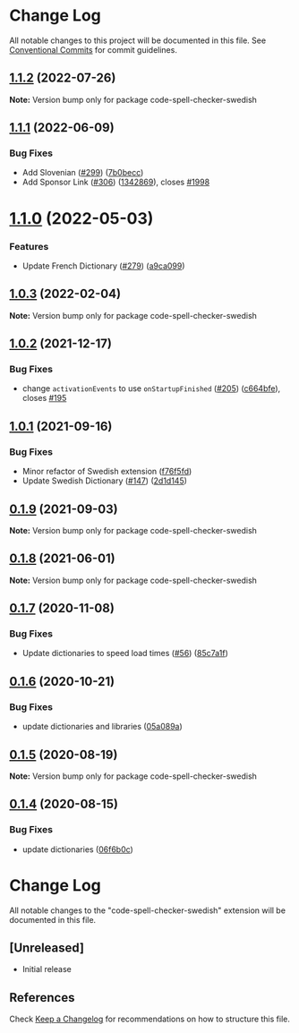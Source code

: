 # Change Log

All notable changes to this project will be documented in this file.
See [Conventional Commits](https://conventionalcommits.org) for commit guidelines.

## [1.1.2](https://github.com/streetsidesoftware/vscode-cspell-dict-extensions/compare/code-spell-checker-swedish@1.1.1...code-spell-checker-swedish@1.1.2) (2022-07-26)

**Note:** Version bump only for package code-spell-checker-swedish





## [1.1.1](https://github.com/streetsidesoftware/vscode-cspell-dict-extensions/compare/code-spell-checker-swedish@1.1.0...code-spell-checker-swedish@1.1.1) (2022-06-09)


### Bug Fixes

* Add Slovenian ([#299](https://github.com/streetsidesoftware/vscode-cspell-dict-extensions/issues/299)) ([7b0becc](https://github.com/streetsidesoftware/vscode-cspell-dict-extensions/commit/7b0becc910e11e674ad32be812aa5e138b005219))
* Add Sponsor Link ([#306](https://github.com/streetsidesoftware/vscode-cspell-dict-extensions/issues/306)) ([1342869](https://github.com/streetsidesoftware/vscode-cspell-dict-extensions/commit/13428699ee20f6b6a597dd2638d5633f2a53c9cf)), closes [#1998](https://github.com/streetsidesoftware/vscode-cspell-dict-extensions/issues/1998)





# [1.1.0](https://github.com/streetsidesoftware/vscode-cspell-dict-extensions/compare/code-spell-checker-swedish@1.0.3...code-spell-checker-swedish@1.1.0) (2022-05-03)


### Features

* Update French Dictionary ([#279](https://github.com/streetsidesoftware/vscode-cspell-dict-extensions/issues/279)) ([a9ca099](https://github.com/streetsidesoftware/vscode-cspell-dict-extensions/commit/a9ca09906ac2abdf20662246077e84c510d42a86))





## [1.0.3](https://github.com/streetsidesoftware/vscode-cspell-dict-extensions/compare/code-spell-checker-swedish@1.0.2...code-spell-checker-swedish@1.0.3) (2022-02-04)

**Note:** Version bump only for package code-spell-checker-swedish





## [1.0.2](https://github.com/streetsidesoftware/vscode-cspell-dict-extensions/compare/code-spell-checker-swedish@1.0.1...code-spell-checker-swedish@1.0.2) (2021-12-17)


### Bug Fixes

* change `activationEvents` to use `onStartupFinished` ([#205](https://github.com/streetsidesoftware/vscode-cspell-dict-extensions/issues/205)) ([c664bfe](https://github.com/streetsidesoftware/vscode-cspell-dict-extensions/commit/c664bfe88497c9eaf82aa5549734d99db9194001)), closes [#195](https://github.com/streetsidesoftware/vscode-cspell-dict-extensions/issues/195)





## [1.0.1](https://github.com/streetsidesoftware/vscode-cspell-dict-extensions/compare/code-spell-checker-swedish@0.1.9...code-spell-checker-swedish@1.0.1) (2021-09-16)


### Bug Fixes

* Minor refactor of Swedish extension ([f76f5fd](https://github.com/streetsidesoftware/vscode-cspell-dict-extensions/commit/f76f5fdb13c299faf1acf5f51bf114fe31642a0d))
* Update Swedish Dictionary ([#147](https://github.com/streetsidesoftware/vscode-cspell-dict-extensions/issues/147)) ([2d1d145](https://github.com/streetsidesoftware/vscode-cspell-dict-extensions/commit/2d1d145949011d06af5acde548001f03c6dec09d))





## [0.1.9](https://github.com/streetsidesoftware/vscode-cspell-dict-extensions/compare/code-spell-checker-swedish@0.1.8...code-spell-checker-swedish@0.1.9) (2021-09-03)

**Note:** Version bump only for package code-spell-checker-swedish





## [0.1.8](https://github.com/streetsidesoftware/vscode-cspell-dict-extensions/compare/code-spell-checker-swedish@0.1.7...code-spell-checker-swedish@0.1.8) (2021-06-01)

**Note:** Version bump only for package code-spell-checker-swedish





## [0.1.7](https://github.com/streetsidesoftware/vscode-cspell-dict-extensions/compare/code-spell-checker-swedish@0.1.6...code-spell-checker-swedish@0.1.7) (2020-11-08)


### Bug Fixes

* Update dictionaries to speed load times ([#56](https://github.com/streetsidesoftware/vscode-cspell-dict-extensions/issues/56)) ([85c7a1f](https://github.com/streetsidesoftware/vscode-cspell-dict-extensions/commit/85c7a1f3363945594f6d86dbb7dae7f4c95a76e7))





## [0.1.6](https://github.com/streetsidesoftware/vscode-cspell-dict-extensions/compare/code-spell-checker-swedish@0.1.5...code-spell-checker-swedish@0.1.6) (2020-10-21)


### Bug Fixes

* update dictionaries and libraries ([05a089a](https://github.com/streetsidesoftware/vscode-cspell-dict-extensions/commit/05a089add3e0e3606ac1604df1539adfb272461f))





## [0.1.5](https://github.com/streetsidesoftware/vscode-cspell-dict-extensions/compare/code-spell-checker-swedish@0.1.4...code-spell-checker-swedish@0.1.5) (2020-08-19)

**Note:** Version bump only for package code-spell-checker-swedish





## [0.1.4](https://github.com/streetsidesoftware/vscode-cspell-dict-extensions/compare/code-spell-checker-swedish@0.1.3...code-spell-checker-swedish@0.1.4) (2020-08-15)


### Bug Fixes

* update dictionaries ([06f6b0c](https://github.com/streetsidesoftware/vscode-cspell-dict-extensions/commit/06f6b0cd9c011d55de841aa75591422a18d8a8f6))





# Change Log
All notable changes to the "code-spell-checker-swedish" extension will be documented in this file.

## [Unreleased]
- Initial release

## References
Check [Keep a Changelog](http://keepachangelog.com/) for recommendations on how to structure this file.
